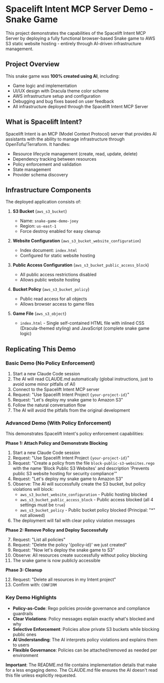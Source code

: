 # Spacelift Intent MCP Server Demo - Snake Game

This project demonstrates the capabilities of the Spacelift Intent MCP Server by deploying a fully functional browser-based Snake game to AWS S3 static website hosting - entirely through AI-driven infrastructure management.

## Project Overview

This snake game was **100% created using AI**, including:
- Game logic and implementation
- UI/UX design with Dracula theme color scheme
- AWS infrastructure setup and configuration
- Debugging and bug fixes based on user feedback
- All infrastructure deployed through the Spacelift Intent MCP Server

## What is Spacelift Intent?

Spacelift Intent is an MCP (Model Context Protocol) server that provides AI assistants with the ability to manage infrastructure through OpenTofu/Terraform. It handles:
- Resource lifecycle management (create, read, update, delete)
- Dependency tracking between resources
- Policy enforcement and validation
- State management
- Provider schema discovery

## Infrastructure Components

The deployed application consists of:

1. **S3 Bucket** (`aws_s3_bucket`)
   - Name: `snake-game-demo-joey`
   - Region: `us-east-1`
   - Force destroy enabled for easy cleanup

2. **Website Configuration** (`aws_s3_bucket_website_configuration`)
   - Index document: `index.html`
   - Configured for static website hosting

3. **Public Access Configuration** (`aws_s3_bucket_public_access_block`)
   - All public access restrictions disabled
   - Allows public website hosting

4. **Bucket Policy** (`aws_s3_bucket_policy`)
   - Public read access for all objects
   - Allows browser access to game files

5. **Game File** (`aws_s3_object`)
   - `index.html` - Single self-contained HTML file with inlined CSS (Dracula-themed styling) and JavaScript (complete snake game logic)

## Replicating This Demo

### Basic Demo (No Policy Enforcement)

1. Start a new Claude Code session
2. The AI will read CLAUDE.md automatically (global instructions, just to avoid some minor pitfalls of AI)
3. Connect to the Spacelift Intent MCP server
4. Request: "Use Spacelift Intent Project `{your-project-id}`"
5. Request: "Let's deploy my snake game to Amazon S3"
6. Follow the natural conversation flow
7. The AI will avoid the pitfalls from the original development

### Advanced Demo (With Policy Enforcement)

This demonstrates Spacelift Intent's policy enforcement capabilities:

**Phase 1: Attach Policy and Demonstrate Blocking**

1. Start a new Claude Code session
2. Request: "Use Spacelift Intent Project `{your-project-id}`"
3. Request: "Create a policy from the file `block-public-s3-websites.rego` with the name 'Block Public S3 Websites' and description 'Prevents public S3 website hosting for security compliance'"
4. Request: "Let's deploy my snake game to Amazon S3"
5. Observe: The AI will successfully create the S3 bucket, but policy violations will block:
   - `aws_s3_bucket_website_configuration` - Public hosting blocked
   - `aws_s3_bucket_public_access_block` - Public access blocked (all 4 settings must be `true`)
   - `aws_s3_bucket_policy` - Public bucket policy blocked (Principal: "*" not allowed)
6. The deployment will fail with clear policy violation messages

**Phase 2: Remove Policy and Deploy Successfully**

7. Request: "List all policies"
8. Request: "Delete the policy '{policy-id}' we just created"
9. Request: "Now let's deploy the snake game to S3"
10. Observe: All resources create successfully without policy blocking
11. The snake game is now publicly accessible

**Phase 3: Cleanup**

12. Request: "Delete all resources in my Intent project"
13. Confirm with: `CONFIRM`

### Key Demo Highlights

- **Policy-as-Code**: Rego policies provide governance and compliance guardrails
- **Clear Violations**: Policy messages explain exactly what's blocked and why
- **Selective Enforcement**: Policies allow private S3 buckets while blocking public ones
- **AI Understanding**: The AI interprets policy violations and explains them to users
- **Flexible Governance**: Policies can be attached/removed as needed per environment

**Important**: The README.md file contains implementation details that make for a less engaging demo. The CLAUDE.md file ensures the AI doesn't read this file unless explicitly requested.
